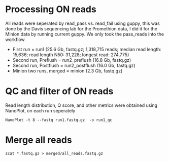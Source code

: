 # Processing ON reads

All reads were seperated by read_pass vs. read_fail using guppy, this was done by the Davis sequencing lab for the Promethion data, I did it for the Minion data by running current guppy. We only took the pass_reads into the workflow

- First run = run1 (25.6 Gb, fastq.gz; 	1,318,715 reads; median read length: 15,636; read length N50: 31,228; longest read: 274,775) 
- Second run, Preflush = run2_preflush (16.8 Gb, fastq.gz)
- Second run, Postflush = run2_postflush (16.0 Gb, fastq.gz)
- Minion two runs, merged = minion (2.3 Gb, fastq.gz)

# QC and filter of ON reads

Read length distribution, Q score, and other metrics were obtained using NanoPlot, on each run seperately

`NanoPlot -t 8 --fastq run1.fastq.gz  -o run1_qc`

# Merge all reads

`zcat *.fastq.gz > merged/all_reads.fastq.gz`
